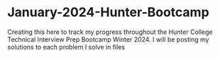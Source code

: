 # January-2024-Hunter-Bootcamp
Creating this here to track my progress throughout the Hunter College Technical Interview Prep Bootcamp Winter 2024.
I will be posting my solutions to each problem I solve in files
